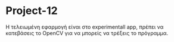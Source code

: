 # Project-12

Η τελειωμένη εφαρμογή είναι στο experimentall app, πρέπει να κατεβάσεις το OpenCV για να μπορείς να τρέξεις το πρόγραμμα.
